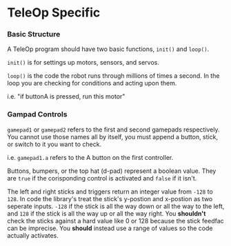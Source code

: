 # TeleOp Specific

### Basic Structure
A TeleOp program should have two basic functions, `init()` and `loop()`.

`init()` is for settings up motors, sensors, and servos.

`loop()` is the code the robot runs through millions of times a second. In the loop you are checking for conditions and acting upon them.

  i.e. "if buttonA is pressed, run this motor"

### Gampad Controls
`gamepad1` or `gamepad2` refers to the first and second gamepads respectively. You cannot use those names all by itself, you must append a button, stick, or switch to it you want to check.

  i.e. `gamepad1.a` refers to the A button on the first controller.
  
Buttons, bumpers, or the top hat (d-pad) represent a boolean value. They are `true` if the corisponding control is activated and `false` if it isn't.

The left and right sticks and triggers return an integer value from `-128` to `128`. In code the library's treat the stick's y-postion and x-postion as two seperate inputs. `-128` if the stick is all the way down or all the way to the left, and `128` if the stick is all the way up or all the way right. You **shouldn't** check the sticks against a hard value like 0 or 128 because the stick feedfac can be imprecise. You **should** instead use a range of values so the code actually activates.
